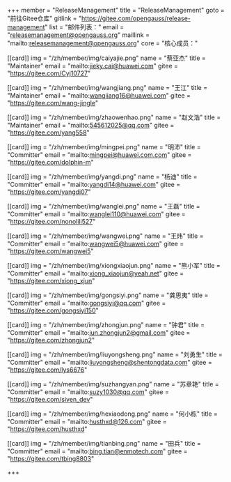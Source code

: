 ﻿+++
member = "ReleaseManagement"
title = "ReleaseManagement"
goto = "前往Gitee仓库"
gitlink = "https://gitee.com/opengauss/release-management"
list = "邮件列表："
email = "releasemanagement@opengauss.org"
maillink = "mailto:releasemanagement@opengauss.org"
core = "核心成员："

[[card]]
    img = "/zh/member/img/caiyajie.png"
    name = "蔡亚杰"
    title = "Maintainer"
    email = "mailto:jieky.cai@huawei.com"
    gitee = "https://gitee.com/Cyj10727"

[[card]]
img = "/zh/member/img/wangjiang.png"
name = "王江"
title = "Maintainer"
email = "mailto:wangjiang16@huawei.com"
gitee = "https://gitee.com/wang-jingle"

[[card]]
img = "/zh/member/img/zhaowenhao.png"
name = "赵文浩"
title = "Maintainer"
email = "mailto:545612025@qq.com"
gitee = "https://gitee.com/yang558"


[[card]]
img = "/zh/member/img/mingpei.png"
name = "明沛"
title = "Committer"
email = "mailto:mingpei@huawei.com.com"
gitee = "https://gitee.com/dolphin-m"

[[card]]
img = "/zh/member/img/yangdi.png"
name = "杨迪"
title = "Committer"
email = "mailto:yangdi14@huawei.com"
gitee = "https://gitee.com/yangdi07"

[[card]]
img = "/zh/member/img/wanglei.png"
name = "王磊"
title = "Committer"
email = "mailto:wanglei110@huawei.com"
gitee = "https://gitee.com/nonolili527"

[[card]]
img = "/zh/member/img/wangwei.png"
name = "王炜"
title = "Committer"
email = "mailto:wangwei5@huawei.com"
gitee = "https://gitee.com/wangwei5"

[[card]]
img = "/zh/member/img/xiongxiaojun.png"
name = "熊小军"
title = "Committer"
email = "mailto:xiong_xiaojun@yeah.net"
gitee = "https://gitee.com/xiong_xjun"

[[card]]
img = "/zh/member/img/gongsiyi.png"
name = "龚思夷"
title = "Committer"
email = "mailto:gongsiyi@qq.com"
gitee = "https://gitee.com/gongsiyi150"

[[card]]
img = "/zh/member/img/zhongjun.png"
name = "钟君"
title = "Committer"
email = "mailto:jun.zhongjun2@gmail.com"
gitee = "https://gitee.com/zhongjun2"

[[card]]
img = "/zh/member/img/liuyongsheng.png"
name = "刘勇生"
title = "Committer"
email = "mailto:liuyongsheng@shentongdata.com"
gitee = "https://gitee.com/lys6676"

[[card]]
img = "/zh/member/img/suzhangyan.png"
name = "苏章艳"
title = "Committer"
email = "mailto:suzy1030@qq.com"
gitee = "https://gitee.com/siven_dev"

[[card]]
img = "/zh/member/img/hexiaodong.png"
name = "何小栋"
title = "Committer"
email = "mailto:husthxd@126.com"
gitee = "https://gitee.com/husthxd"

[[card]]
img = "/zh/member/img/tianbing.png"
name = "田兵"
title = "Committer"
email = "mailto:bing.tian@enmotech.com"
gitee = "https://gitee.com/tbing8803"


+++